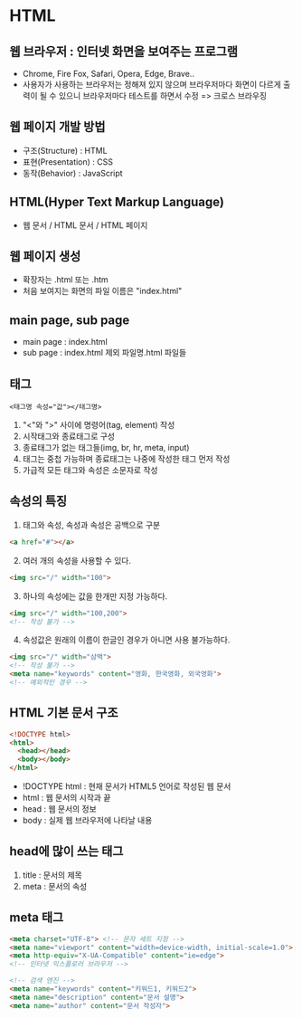 # HTML

## 웹 브라우저 : 인터넷 화면을 보여주는 프로그램

- Chrome, Fire Fox, Safari, Opera, Edge, Brave..
- 사용자가 사용하는 브라우저는 정해져 있지 않으며 
  브라우저마다 화면이 다르게 출력이 될 수 있으니
  브라우저마다 테스트를 하면서 수정
  => 크로스 브라우징

## 웹 페이지 개발 방법 

- 구조(Structure) : HTML
- 표현(Presentation) : CSS
- 동작(Behavior) : JavaScript

## HTML(Hyper Text Markup Language)

- 웹 문서 / HTML 문서 / HTML 페이지

## 웹 페이지 생성

- 확장자는 .html 또는 .htm
- 처음 보여지는 화면의 파일 이름은 "index.html"

## main page, sub page

- main page : index.html
- sub page : index.html 제외 파일명.html 파일들

## 태그

```
<태그명 속성="값"></태그명>
```

1. "<"와 ">" 사이에 명령어(tag, element) 작성
2. 시작태그와 종료태그로 구성
3. 종료태그가 없는 태그들(img, br, hr, meta, input)
4. 태그는 중첩 가능하며 종료태그는 나중에 작성한 태그 먼저 작성
5. 가급적 모든 태그와 속성은 소문자로 작성

## 속성의 특징

1. 태그와 속성, 속성과 속성은 공백으로 구분

```html
<a href="#"></a>
```

2. 여러 개의 속성을 사용할 수 있다.

```html
<img src="/" width="100">
```

3. 하나의 속성에는 값을 한개만 지정 가능하다.

```html
<img src="/" width="100,200">
<!-- 작성 불가 -->
```

4. 속성값은 원래의 이름이 한글인 경우가 아니면 사용 불가능하다.

```html
<img src="/" width="삼백">
<!-- 작성 불가 -->
<meta name="keywords" content="영화, 한국영화, 외국영화">
<!-- 예외적인 경우 -->
```

## HTML 기본 문서 구조

```html
<!DOCTYPE html>
<html>
  <head></head>
  <body></body>
</html>
```

- !DOCTYPE html : 현재 문서가 HTML5 언어로 작성된 웹 문서
- html : 웹 문서의 시작과 끝
- head : 웹 문서의 정보
- body : 실제 웹 브라우저에 나타날 내용

## head에 많이 쓰는 태그

1. title : 문서의 제목
2. meta : 문서의 속성

## meta 태그

```html
<meta charset="UTF-8"> <!-- 문자 세트 지정 -->
<meta name="viewport" content="width=device-width, initial-scale=1.0"> <!-- 모바일 기기 -->
<meta http-equiv="X-UA-Compatible" content="ie=edge">
<!-- 인터넷 익스플로러 브라우저 -->

<!-- 검색 엔진 -->
<meta name="keywords" content="키워드1, 키워드2">
<meta name="description" content="문서 설명">
<meta name="author" content="문서 작성자">
```